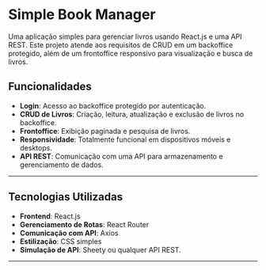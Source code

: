 # Simple Book Manager

Uma aplicação simples para gerenciar livros usando React.js e uma API REST. Este projeto atende aos requisitos de CRUD em um backoffice protegido, além de um frontoffice responsivo para visualização e busca de livros.

## Funcionalidades

- **Login**: Acesso ao backoffice protegido por autenticação.
- **CRUD de Livros**: Criação, leitura, atualização e exclusão de livros no backoffice.
- **Frontoffice**: Exibição paginada e pesquisa de livros.
- **Responsividade**: Totalmente funcional em dispositivos móveis e desktops.
- **API REST**: Comunicação com uma API para armazenamento e gerenciamento de dados.

---

## Tecnologias Utilizadas

- **Frontend**: React.js
- **Gerenciamento de Rotas**: React Router
- **Comunicação com API**: Axios
- **Estilização**: CSS simples
- **Simulação de API**: Sheety ou qualquer API REST.

---